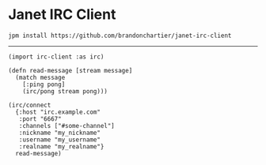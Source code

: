 # Janet IRC Client

`jpm install https://github.com/brandonchartier/janet-irc-client`

---

```
(import irc-client :as irc)

(defn read-message [stream message]
  (match message
    [:ping pong]
    (irc/pong stream pong)))

(irc/connect
  {:host "irc.example.com"
   :port "6667"
   :channels ["#some-channel"]
   :nickname "my_nickname"
   :username "my_username"
   :realname "my_realname"}
  read-message)
```
